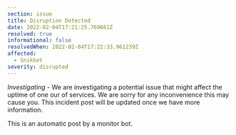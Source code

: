 ```yaml
---
section: issue
title: Disruption Detected
date: 2022-02-04T17:21:25.769661Z
resolved: true
informational: false
resolvedWhen: 2022-02-04T17:22:33.961239Z
affected:
  - Snikket
severity: disrupted
---
```

*Investigating* - We are investigating a potential issue that might affect the uptime of one our of services. We are sorry for any inconvenience this may cause you. This incident post will be updated once we have more information.

This is an automatic post by a monitor bot.
        